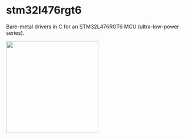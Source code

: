 # stm32l476rgt6
Bare-metal drivers in C for an STM32L476RGT6 MCU (ultra-low-power series).

<img src="https://github.com/user-attachments/assets/cb86b818-838e-4a18-bd8b-7e2797dc7c08" width="250" />
